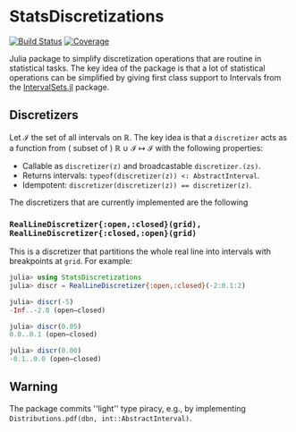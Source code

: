 # StatsDiscretizations


[![Build Status](https://github.com/nignatiadis/StatsDiscretizations.jl/workflows/CI/badge.svg)](https://github.com/nignatiadis/StatsDiscretizations.jl/actions)
[![Coverage](https://codecov.io/gh/nignatiadis/StatsDiscretizations.jl/branch/master/graph/badge.svg)](https://codecov.io/gh/nignatiadis/StatsDiscretizations.jl)

Julia package to simplify discretization operations that are routine in statistical tasks. The key idea of the package is that a lot of statistical operations
can be simplified by giving first class support to Intervals from the [IntervalSets.jl](https://github.com/JuliaMath/IntervalSets.jl) package.


## Discretizers
Let ℐ the set of all intervals on ℝ. The key idea is that a `discretizer` acts as a function from ( subset of ) ℝ ∪ ℐ ↦ ℐ with the following properties:
* Callable as `discretizer(z)` and broadcastable `discretizer.(zs)`.
* Returns intervals: `typeof(discretizer(z)) <: AbstractInterval`.
* Idempotent: `discretizer(discretizer(z)) == discretizer(z)`.

The discretizers that are currently implemented are the following

### `RealLineDiscretizer{:open,:closed}(grid), RealLineDiscretizer{:closed,:open}(grid)`

This is a discretizer that partitions the whole real line into intervals with breakpoints at `grid`. For example:
```julia
julia> using StatsDiscretizations
julia> discr = RealLineDiscretizer{:open,:closed}(-2:0.1:2)

julia> discr(-5)
-Inf..-2.0 (open–closed)

julia> discr(0.05)
0.0..0.1 (open–closed)

julia> discr(0.00)
-0.1..0.0 (open–closed)
```






## Warning
 The package commits ''light'' type piracy, e.g., by implementing `Distributions.pdf(dbn, int::AbstractInterval)`.